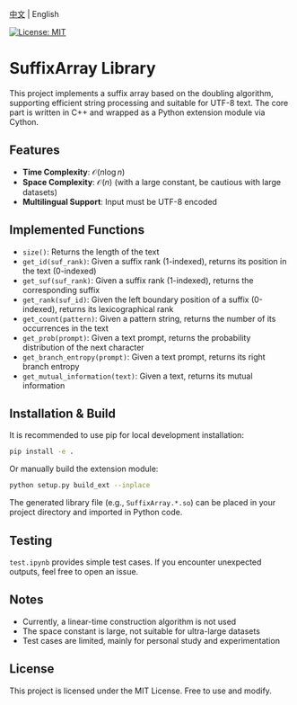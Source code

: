 [中文](README_zh.md) | English

[![License: MIT](https://img.shields.io/badge/License-MIT-yellow.svg)](https://opensource.org/licenses/MIT) &ensp;

# SuffixArray Library

This project implements a suffix array based on the doubling algorithm, supporting efficient string processing and suitable for UTF-8 text. The core part is written in C++ and wrapped as a Python extension module via Cython.

## Features
- **Time Complexity**: $\mathcal{O}(n\log n)$
- **Space Complexity**: $\mathcal{O}(n)$ (with a large constant, be cautious with large datasets)
- **Multilingual Support**: Input must be UTF-8 encoded

## Implemented Functions
- `size()`: Returns the length of the text
- `get_id(suf_rank)`: Given a suffix rank (1-indexed), returns its position in the text (0-indexed)
- `get_suf(suf_rank)`: Given a suffix rank (1-indexed), returns the corresponding suffix
- `get_rank(suf_id)`: Given the left boundary position of a suffix (0-indexed), returns its lexicographical rank
- `get_count(pattern)`: Given a pattern string, returns the number of its occurrences in the text
- `get_prob(prompt)`: Given a text prompt, returns the probability distribution of the next character
- `get_branch_entropy(prompt)`: Given a text prompt, returns its right branch entropy
- `get_mutual_information(text)`: Given a text, returns its mutual information

## Installation & Build
It is recommended to use pip for local development installation:

```bash
pip install -e .
```

Or manually build the extension module:

```bash
python setup.py build_ext --inplace
```

The generated library file (e.g., `SuffixArray.*.so`) can be placed in your project directory and imported in Python code.

## Testing

`test.ipynb` provides simple test cases. If you encounter unexpected outputs, feel free to open an issue.

## Notes
- Currently, a linear-time construction algorithm is not used
- The space constant is large, not suitable for ultra-large datasets
- Test cases are limited, mainly for personal study and experimentation

## License
This project is licensed under the MIT License. Free to use and modify. 